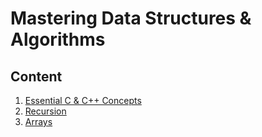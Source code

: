 
# Mastering Data Structures & Algorithms


## Content

1. [Essential C & C++ Concepts](https://github.com/fthcknmz/Mastering-Data-Structures/tree/main/Essential-C%26Cpp-Concepts)
2. [Recursion](https://github.com/fthcknmz/Mastering-Data-Structures/tree/main/Recursion)
3. [Arrays](https://github.com/fthcknmz/Mastering-Data-Structures/tree/main/Arrays)

